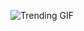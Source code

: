 ![Trending GIF](https://media0.giphy.com/media/v1.Y2lkPThiYjIxNzcybWhxdW93czJ6OGgyZTN0dTg2djQxd3I0bTY0M2huMzNnY25xNWhiayZlcD12MV9naWZzX3NlYXJjaCZjdD1n/CTX0ivSQbI78A/giphy.gif)
